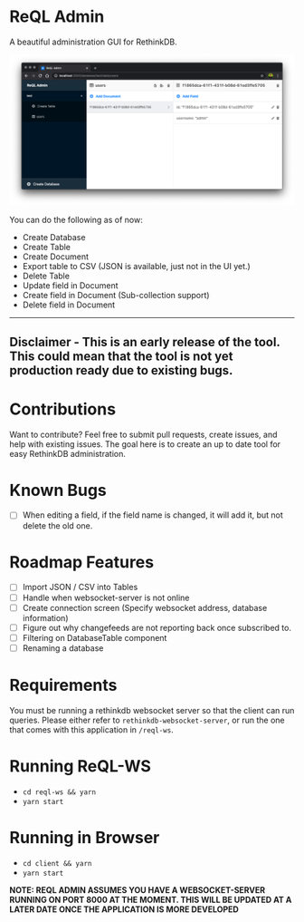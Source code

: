 # ReQL Admin

A beautiful administration GUI for RethinkDB.

<div align="center">
  <img src="./ui.png" alt="ReQL Admin UI" />
</div>

You can do the following as of now:

- Create Database
- Create Table
- Create Document
- Export table to CSV (JSON is available, just not in the UI yet.)
- Delete Table
- Update field in Document
- Create field in Document (Sub-collection support)
- Delete field in Document

----
**Disclaimer - This is an early release of the tool. This could mean that the tool is not yet production ready due to existing bugs.**
----

# Contributions

Want to contribute? Feel free to submit pull requests, create issues, and help with existing issues. The goal here is to create an up to date tool for easy RethinkDB administration.

# Known Bugs
- [ ] When editing a field, if the field name is changed, it will add it, but not delete the old one.

# Roadmap Features
- [ ] Import JSON / CSV into Tables
- [ ] Handle when websocket-server is not online
- [ ] Create connection screen (Specify websocket address, database information)
- [ ] Figure out why changefeeds are not reporting back once subscribed to.
- [ ] Filtering on DatabaseTable component
- [ ] Renaming a database

# Requirements

You must be running a rethinkdb websocket server so that the client can run queries. Please either refer to `rethinkdb-websocket-server`, or run the one that comes with this application in `/reql-ws`.

# Running ReQL-WS

- `cd reql-ws && yarn`
- `yarn start`

# Running in Browser

- `cd client && yarn`
- `yarn start`

**NOTE: REQL ADMIN ASSUMES YOU HAVE A WEBSOCKET-SERVER RUNNING ON PORT 8000 AT THE MOMENT. THIS WILL BE UPDATED AT A LATER DATE ONCE THE APPLICATION IS MORE DEVELOPED**
